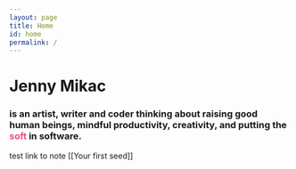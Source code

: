 ```yaml
---
layout: page
title: Home
id: home
permalink: /
---
```


# <span class="rainbow">Jenny Mikac</span>
### is an artist, writer and coder thinking about raising good human beings, mindful productivity, creativity, and putting the <span style="color: #EF4E7B">soft</span> in software.


test link to note [[Your first seed]]

<style>
  .wrapper {
    max-width: 46em;
  }
</style>
